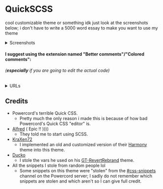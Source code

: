 # QuickSCSS
cool customizable theme or something idk just look at the screenshots below; i don't have to write a 5000 word essay to make you want to use my theme

<details><summary>Screenshots</summary>

###### screenshots
Titlebar  
![Titlebar](https://i.imgur.com/uJ61iCu.png)  

User popout  
![User-Popout](https://i.imgur.com/VxZrNCV.png)  

Join & Discovery buttons  
![Join-and-Discovery-buttons](https://i.imgur.com/Oxolxyo.png)  

Friend list
![Friend-list](https://i.imgur.com/gtHxjfO.png)

Stage Discovery tab
![Stage-Discovery-tab](https://i.imgur.com/2dst6tN.png)  

Nitro tab
![Nitro-Tab](https://i.imgur.com/7DxaPXg.png)  

</details>

#### I suggest using the extension named "Better comments"/"Colored comments":
###### (**especially** if you are going to edit the actual code)

<details><summary>URLs</summary>﻿<!-- ZWS here -->

 - [VSCode](https://marketplace.visualstudio.com/items?itemName=aaron-bond.better-comments)
 - [Sublime text](https://packagecontrol.io/packages/Colored%20Comments)
 - [Atom](https://github.com/AndrewKralovec/atom-better-comments)

###### If your text editor is not listed, it is likely that the extension does not exist on it

</details>

## Credits
 - Powercord's terrible Quick CSS.
   - Pretty much the only reason i made this is because of how bad Powercord's Quick CSS "editor" is.
 - [Alfred](https://www.youtube.com/watch?v=NWD7iqtOJSE) ( Epic !! ))))
   - They told me to start using SCSS.
 - [KraXen72](https://github.com/KraXen72)
   - I implemented an old and customized version of their [Harmony](https://github.com/KraXen72/harmony-discord/) theme into this theme.
 - [Ducko](https://github.com/CanadaHonk)
   - I stole the vars he used on his [GT-RevertRebrand](https://github.com/Goose-Nest/GT-RevertRebrand) theme.
 - All the snippets I stole from random people lol
   - Some snippets on this theme were "stolen" from the [#css-snippets](https://canary.discord.com/channels/538759280057122817/755005803303403570/) channel on the Powercord server; I sadly do not remember which snippets are stolen and which aren't so I can give full credit.
